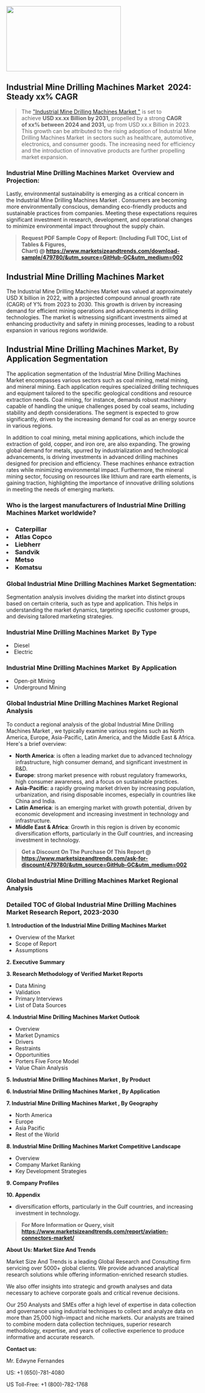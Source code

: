 <p><img class="alignnone size-medium wp-image-20088" src="https://ffe5etoiles.com/wp-content/uploads/2024/12/MST1-300x171.png" alt="" width="300" height="171" /></p><h2 id="ember46" class="ember-view reader-text-block__heading-2">Industrial Mine Drilling Machines Market &nbsp;2024: Steady&nbsp;xx% CAGR</h2><blockquote id="ember47" class="ember-view reader-text-block__blockquote">The&nbsp;<a class="app-aware-link " href="https://www.marketsizeandtrends.com/download-sample/479780/&utm_source=GitHub-GC&utm_medium=002" target="_blank" data-test-app-aware-link="">"Industrial Mine Drilling Machines Market "</a>&nbsp;is set to achieve&nbsp;<strong>USD&nbsp;xx.xx&nbsp;Billion by 2031,</strong>&nbsp;propelled by a strong&nbsp;<strong>CAGR of&nbsp;xx% between 2024 and 2031,</strong>&nbsp;up from USD xx.x Billion in 2023. This growth can be attributed to the rising adoption of&nbsp;Industrial Mine Drilling Machines Market &nbsp;in sectors such as healthcare, automotive, electronics, and consumer goods. The increasing need for efficiency and the introduction of innovative products are further propelling market expansion.</blockquote><h3 id="ember48" class="ember-view reader-text-block__heading-3">Industrial Mine Drilling Machines Market &nbsp;Overview and Projection:</h3><p id="ember49" class="ember-view reader-text-block__paragraph">Lastly, environmental sustainability is emerging as a critical concern in the&nbsp;Industrial Mine Drilling Machines Market . Consumers are becoming more environmentally conscious, demanding eco-friendly products and sustainable practices from companies. Meeting these expectations requires significant investment in research, development, and operational changes to minimize environmental impact throughout the supply chain.</p><blockquote id="ember50" class="ember-view reader-text-block__blockquote"><strong>Request PDF Sample Copy of Report: (Including Full TOC, List of Tables &amp; Figures, Chart)&nbsp;@&nbsp;<strong><a href="https://www.marketsizeandtrends.com/download-sample/479780/&utm_source=GitHub-GC&utm_medium=002" target="_blank">https://www.marketsizeandtrends.com/download-sample/479780/&utm_source=GitHub-GC&utm_medium=002</a></strong></strong></blockquote><h3 class=""> <h2>Industrial Mine Drilling Machines Market</h2><p>The Industrial Mine Drilling Machines Market was valued at approximately USD X billion in 2022, with a projected compound annual growth rate (CAGR) of Y% from 2023 to 2030. This growth is driven by increasing demand for efficient mining operations and advancements in drilling technologies. The market is witnessing significant investments aimed at enhancing productivity and safety in mining processes, leading to a robust expansion in various regions worldwide.</p><h2>Industrial Mine Drilling Machines Market, By Application Segmentation</h2><p>The application segmentation of the Industrial Mine Drilling Machines Market encompasses various sectors such as coal mining, metal mining, and mineral mining. Each application requires specialized drilling techniques and equipment tailored to the specific geological conditions and resource extraction needs. Coal mining, for instance, demands robust machinery capable of handling the unique challenges posed by coal seams, including stability and depth considerations. The segment is expected to grow significantly, driven by the increasing demand for coal as an energy source in various regions.</p><p>In addition to coal mining, metal mining applications, which include the extraction of gold, copper, and iron ore, are also expanding. The growing global demand for metals, spurred by industrialization and technological advancements, is driving investments in advanced drilling machines designed for precision and efficiency. These machines enhance extraction rates while minimizing environmental impact. Furthermore, the mineral mining sector, focusing on resources like lithium and rare earth elements, is gaining traction, highlighting the importance of innovative drilling solutions in meeting the needs of emerging markets.</p></h3><h3 id="" class="">Who is the largest manufacturers of&nbsp;Industrial Mine Drilling Machines Market worldwide?</h3><h3 class=""></Li><Li>Caterpillar</Li><Li> Atlas Copco</Li><Li> Liebherr</Li><Li> Sandvik</Li><Li> Metso</Li><Li> Komatsu</h3><h3 id="ember53" class="ember-view reader-text-block__heading-3">Global&nbsp;Industrial Mine Drilling Machines Market Segmentation:</h3><p id="ember54" class="ember-view reader-text-block__paragraph">Segmentation analysis involves dividing the market into distinct groups based on certain criteria, such as type and application. This helps in understanding the market dynamics, targeting specific customer groups, and devising tailored marketing strategies.</p><h3 id="" class="">Industrial Mine Drilling Machines Market &nbsp;By Type</h3><p></Li><Li>Diesel</Li><Li> Electric</p><h3 id="" class="">Industrial Mine Drilling Machines Market &nbsp;By Application</h3><p class=""></Li><Li>Open-pit Mining</Li><Li> Underground Mining</p><h3 id="ember62" class="ember-view reader-text-block__heading-3">Global Industrial Mine Drilling Machines Market Regional Analysis</h3><p id="ember63" class="ember-view reader-text-block__paragraph">To conduct a regional analysis of the global Industrial Mine Drilling Machines Market , we typically examine various regions such as North America, Europe, Asia-Pacific, Latin America, and the Middle East &amp; Africa. Here's a brief overview:</p><ul><li><strong>North America</strong>: is often a leading market due to advanced technology infrastructure, high consumer demand, and significant investment in R&amp;D.</li><li><strong>Europe</strong>: strong market presence with robust regulatory frameworks, high consumer awareness, and a focus on sustainable practices.</li><li><strong>Asia-Pacific</strong>: a rapidly growing market driven by increasing population, urbanization, and rising disposable incomes, especially in countries like China and India.</li><li><strong>Latin America</strong>: is an emerging market with growth potential, driven by economic development and increasing investment in technology and infrastructure.</li><li><strong>Middle East &amp; Africa</strong>: Growth in this region is driven by economic diversification efforts, particularly in the Gulf countries, and increasing investment in technology.</li></ul><blockquote id="ember61" class="ember-view reader-text-block__blockquote"><strong>Get a Discount On The Purchase Of This Report @ <strong><a href="https://html-cleaner.com/" target="">https://www.marketsizeandtrends.com/ask-for-discount/479780/&utm_source=GitHub-GC&utm_medium=002</a></strong></strong></blockquote><h3 id="ember62" class="ember-view reader-text-block__heading-3">Global Industrial Mine Drilling Machines Market Regional Analysis</h3><h3 id="" class="">Detailed TOC of Global Industrial Mine Drilling Machines Market Research Report, 2023-2030</h3><p id="" class=""><strong>1. Introduction of the Industrial Mine Drilling Machines Market </strong></p><ul><li>Overview of the Market</li><li>Scope of Report</li><li>Assumptions</li></ul><p id="" class=""><strong>2. Executive Summary</strong></p><p id="" class=""><strong>3. Research Methodology of Verified Market Reports</strong></p><ul><li>Data Mining</li><li>Validation</li><li>Primary Interviews</li><li>List of Data Sources</li></ul><p id="" class=""><strong>4. Industrial Mine Drilling Machines Market Outlook</strong></p><ul><li>Overview</li><li>Market Dynamics</li><li>Drivers</li><li>Restraints</li><li>Opportunities</li><li>Porters Five Force Model</li><li>Value Chain Analysis</li></ul><p id="" class=""><strong>5. Industrial Mine Drilling Machines Market , By Product</strong></p><p id="" class=""><strong>6. Industrial Mine Drilling Machines Market , By Application</strong></p><p id="" class=""><strong>7. Industrial Mine Drilling Machines Market , By Geography</strong></p><ul><li>North America</li><li>Europe</li><li>Asia Pacific</li><li>Rest of the World</li></ul><p id="" class=""><strong>8. Industrial Mine Drilling Machines Market Competitive Landscape</strong></p><ul><li>Overview</li><li>Company Market Ranking</li><li>Key Development Strategies</li></ul><p id="" class=""><strong>9. Company Profiles</strong></p><p id="" class=""><strong>10. Appendix</strong></p><ul><li>diversification efforts, particularly in the Gulf countries, and increasing investment in technology.</li></ul><blockquote id="ember65" class="ember-view reader-text-block__blockquote"><strong>For More Information or Query, visit <strong><strong><a href="https://html-cleaner.com/" target="">https://www.marketsizeandtrends.com/report/aviation-connectors-market/</a></strong></strong></strong></blockquote><p id="" class=""><strong>About Us: Market Size And Trends</strong></p><p id="" class="">Market Size And Trends is a leading Global Research and Consulting firm servicing over 5000+ global clients. We provide advanced analytical research solutions while offering information-enriched research studies.</p><p id="" class="">We also offer insights into strategic and growth analyses and data necessary to achieve corporate goals and critical revenue decisions.</p><p id="" class="">Our 250 Analysts and SMEs offer a high level of expertise in data collection and governance using industrial techniques to collect and analyze data on more than 25,000 high-impact and niche markets. Our analysts are trained to combine modern data collection techniques, superior research methodology, expertise, and years of collective experience to produce informative and accurate research.</p><p id="" class=""><strong>Contact us:</strong></p><p id="" class="">Mr. Edwyne Fernandes</p><p id="" class="">US: +1 (650)-781-4080</p><p id="" class="">US Toll-Free: +1 (800)-782-1768</p>
